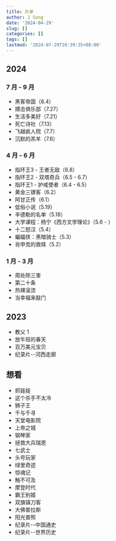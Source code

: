 ```yaml
---
title: 片单
author: J Song
date: '2024-04-29'
slug: []
categories: []
tags: []
lastmod: '2024-07-29T10:39:35+08:00'
---
```

## 2024

### 7 月 - 9 月

- 黑客帝国（8.4）
- 搏击俱乐部（7.27）
- 生活多美好（7.21）
- 死亡诗社（7.13）
- 飞越疯人院（7.7）
- 沉默的羔羊（7.6）

### 4 月 - 6 月

- 指环王3 - 王者无敌（6.8）
- 指环王2 - 双塔奇兵（6.5 - 6.7）
- 指环王1 - 护戒使者（6.4 - 6.5）
- 黄金三镖客（6.2）
- 阿甘正传（6.1）
- 低俗小说（5.19）
- 辛德勒的名单（5.18）
- 大学课程：杨宁《西方文学理论》（5.6 - ）
- 十二怒汉（5.4）
- 蝙蝠侠：黑暗骑士（5.3）
- 肖申克的救赎（5.2）

### 1 月 - 3 月
- 周处除三害
- 第二十条
- 热辣滚烫
- 当幸福来敲门

## 2023
- 教父 1
- 放牛班的春天
- 百万美元宝贝
- 纪录片--河西走廊


## 想看

- 抓娃娃
- 这个杀手不太冷
- 狮子王
- 千与千寻
- 天堂电影院
- 上帝之城
- 钢琴家
- 拯救大兵瑞恩
- 七武士
- 头号玩家
- 绿里奇迹
- 惊魂记
- 触不可及
- 摩登时代
- 霸王别姬
- 双旗镇刀客
- 大佛普拉斯
- 阳光普照
- 纪录片--中国通史
- 纪录片--世界历史

